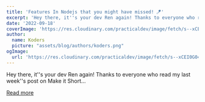 ```yaml
---
title: 'Features In Nodejs that you might have missed! 🪁'
excerpt: 'Hey there, it''s your dev Ren again! Thanks to everyone who read my last week''s post on Make it Short...'
date: '2022-09-18'
coverImage: 'https://res.cloudinary.com/practicaldev/image/fetch/s--xCEI0G04--/c_imagga_scale,f_auto,fl_progressive,h_420,q_auto,w_1000/https://dev-to-uploads.s3.amazonaws.com/uploads/articles/coi9viup928d0f7jkhs5.jpg'
author:
  name: Koders
  picture: "assets/blog/authors/koders.png"
ogImage:
  url: 'https://res.cloudinary.com/practicaldev/image/fetch/s--xCEI0G04--/c_imagga_scale,f_auto,fl_progressive,h_420,q_auto,w_1000/https://dev-to-uploads.s3.amazonaws.com/uploads/articles/coi9viup928d0f7jkhs5.jpg'
---
```


Hey there, it''s your dev Ren again! Thanks to everyone who read my last week''s post on Make it Short...

[Read more](https://dev.to/renhiyama/features-in-nodejs-that-you-might-have-missed-mpc)
